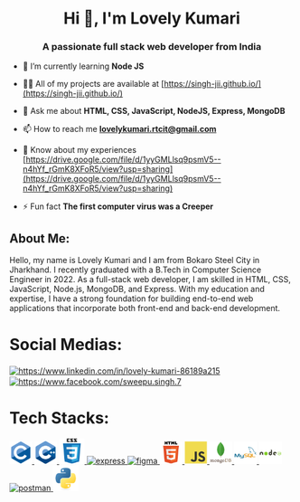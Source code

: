 <h1 align="center">Hi 👋, I'm Lovely Kumari</h1>
<h3 align="center">A passionate full stack web developer from India</h3>

- 🌱 I’m currently learning **Node JS**

- 👨‍💻 All of my projects are available at [https://singh-jii.github.io/](https://singh-jii.github.io/)

- 💬 Ask me about **HTML, CSS, JavaScript, NodeJS, Express, MongoDB**

- 📫 How to reach me **lovelykumari.rtcit@gmail.com**

- 📄 Know about my experiences [https://drive.google.com/file/d/1yyGMLlsq9psmV5--n4hYf_rGmK8XFoR5/view?usp=sharing](https://drive.google.com/file/d/1yyGMLlsq9psmV5--n4hYf_rGmK8XFoR5/view?usp=sharing)

- ⚡ Fun fact **The first computer virus was a Creeper**


## About Me:

<p>Hello, my name is Lovely Kumari and I am from Bokaro Steel City in Jharkhand. I recently graduated with a B.Tech in Computer Science Engineer in 2022. As a full-stack web developer, I am skilled in HTML, CSS, JavaScript, Node.js, MongoDB, and Express. With my education and expertise, I have a strong foundation for building end-to-end web applications that incorporate both front-end and back-end development.</p>

<h1 align="left">Social Medias:</h1>
<p align="left">
<a href="https://linkedin.com/in/https://www.linkedin.com/in/lovely-kumari-86189a215" target="blank"><img align="center" src="https://raw.githubusercontent.com/rahuldkjain/github-profile-readme-generator/master/src/images/icons/Social/linked-in-alt.svg" alt="https://www.linkedin.com/in/lovely-kumari-86189a215" height="30" width="40" border="blue"/></a>
<a href="https://fb.com/https://www.facebook.com/sweepu.singh.7" target="blank"><img align="center" src="https://raw.githubusercontent.com/rahuldkjain/github-profile-readme-generator/master/src/images/icons/Social/facebook.svg" alt="https://www.facebook.com/sweepu.singh.7" height="30" width="40" border="blue"/></a>
</p>

<h1 align="left">Tech Stacks:</h1>
<p align="left"> 
  <a href="https://www.cprogramming.com/" target="_blank" rel="noreferrer">  <img src="https://raw.githubusercontent.com/devicons/devicon/master/icons/c/c-original.svg" alt="c" width="40" height="40"/> </a> 
  <a href="https://www.w3schools.com/cpp/" target="_blank" rel="noreferrer"> <img src="https://raw.githubusercontent.com/devicons/devicon/master/icons/cplusplus/cplusplus-original.svg" alt="cplusplus" width="40" height="40"/> </a> 
  <a href="https://www.w3schools.com/css/" target="_blank" rel="noreferrer"> <img src="https://raw.githubusercontent.com/devicons/devicon/master/icons/css3/css3-original-wordmark.svg" alt="css3" width="45" height="45"/> </a> 
  <a href="https://expressjs.com" target="_blank" alt="css3" width="40" height="40"/> </a> 
  <a href="https://expressjs.com" target="_blank" rel="noreferrer"> <img src="https://encrypted-tbn0.gstatic.com/images?q=tbn:ANd9GcQ_YBJUkN4M2GyUqx4Jb7O1-JZdpgjABF9pObeUVI_yHYi4-xa0kVrK69-D96bdUpYkyhlOTiWrqyk&usqp=CAU&ec=48600113" alt="express" width="40" height="40" background-color="white"/> </a> 
  <a href="https://www.figma.com/" target="_blank" rel="noreferrer"> <img src="https://www.vectorlogo.zone/logos/figma/figma-icon.svg" alt="figma" width="45" height="45"/> </a> 
  <a href="https://www.w3.org/html/" target="_blank" rel="noreferrer"> <img src="https://raw.githubusercontent.com/devicons/devicon/master/icons/html5/html5-original-wordmark.svg" alt="html5" width="40" height="40"/> </a> 
  <a href="https://developer.mozilla.org/en-US/docs/Web/JavaScript" target="_blank" rel="noreferrer"> <img src="https://raw.githubusercontent.com/devicons/devicon/master/icons/javascript/javascript-original.svg" alt="javascript" width="40" height="40"/> </a> 
  <a href="https://www.mongodb.com/" target="_blank" rel="noreferrer"> <img src="https://raw.githubusercontent.com/devicons/devicon/master/icons/mongodb/mongodb-original-wordmark.svg" alt="mongodb" width="40" height="40"/> </a> 
  <a href="https://www.mysql.com/" target="_blank" rel="noreferrer"> <img src="https://raw.githubusercontent.com/devicons/devicon/master/icons/mysql/mysql-original-wordmark.svg" alt="mysql" width="40" height="40"/> </a> 
  <a href="https://nodejs.org" target="_blank" rel="noreferrer"> <img src="https://raw.githubusercontent.com/devicons/devicon/master/icons/nodejs/nodejs-original-wordmark.svg" alt="nodejs" width="40" height="40"/> </a> 
  <a href="https://postman.com" target="_blank" rel="noreferrer"> <img src="https://www.vectorlogo.zone/logos/getpostman/getpostman-icon.svg" alt="postman" width="40" height="40"/> </a> 
  <a href="https://www.python.org" target="_blank" rel="noreferrer"> <img src="https://raw.githubusercontent.com/devicons/devicon/master/icons/python/python-original.svg" alt="python" width="45" height="45"/> </a> 
</p>

